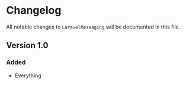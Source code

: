 # Changelog

All notable changes to `LaravelMessaging` will be documented in this file.

## Version 1.0

### Added
- Everything
